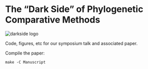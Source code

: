 # The “Dark Side” of Phylogenetic Comparative Methods

![darkside logo](https://github.com/richfitz/pcm-darkside/raw/master/dark_side_of_pcm.png)

Code, figures, etc for our symposium talk and associated paper.

Compile the paper:

```
make -C Manuscript
```
